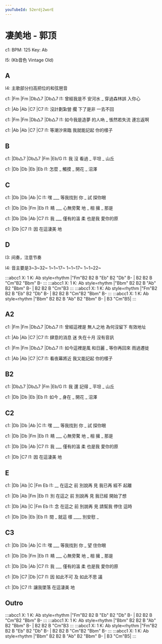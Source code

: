 ```yaml
---
youTubeId: 52erdj2worE
---
```


# 凄美地 - 郭顶

c1: BPM: 125 Key: Ab

l5: (Kb音色 Vintage Old)

## A

l4: 主歌部分扫高把位的和弦琶音

c1: |Fm         |Fm      |Db△7       |Db△7
l1:   曾經我是不 安河水 _  穿過森林誤 入你心

c1: |Ab           |Ab      |C7      |C7
l1:  沒計劃紮營 擱 下了是非 一去不回

c1: |Fm           |Fm      |Db△7       |Db△7
l1:   如今我是造夢 的人吶 _  悵然若失流 連忘返啊

c1: |Ab        |Ab        |C7      |C7
l1:  等潮汐來臨 我就能記起 你的樣子

## B

c1: |Db△7  |Db△7  |Fm    |Eb/G
l1:  我 沒  看過 _ 平坦 _ 山丘

c1: |Db    |Db    |Eb    |Eb
l1:  怎麼 _ 觸摸 _ 開花 _ 沼澤

## C

c1: |Db      |Db      |Ab     |C
l1:  嘿 ___   等我找到 你 _ 試 探你眼

c1: |Db      |Db       |Fm     |Eb
l1:  睛 ___   心無旁騖  地 _ 相  擁 _ 那是

c1: |Db    |Db      |Ab       |C7
l1:  我 ___ 僅有的溫 柔 也是我 愛你的原

c1: |Db          |C7
l1:  因  在這淒美 地

## D

l3: 间奏，注意节奏

l4: 音主要是3~3~32~ 1~1~17~ 1~1~17~ 1~1~22~

:::abcc1
X: 1
K: Ab style=rhythm
|"Fm"B2 B2 B "Eb" B2 "Db" B- | B2 B2 B "Cm"B2 "Bbm" B-
:::
:::abcc1
X: 1
K: Ab style=rhythm
|"Bbm" B2 B2 B "Ab" B2 "Bbm" B- | B2 B2 B "Cm"B3
:::
:::abcc1
X: 1
K: Ab style=rhythm
|"Fm"B2 B2 B "Eb" B2 "Db" B- | B2 B2 B "Cm"B2 "Bbm" B-
:::
:::abcc1
X: 1
K: Ab style=rhythm
|"Bbm" B2 B2 B "Ab" B2 "Bbm" B- | B3 "Cm"B5|
:::

## A2

c1: |Fm         |Fm      |Db△7       |Db△7
l1:   曾經這裡是 無人之地  為何沒留下 有效地址

c1: |Ab           |Ab      |C7      |C7
l1:  肆意的消息 迷 失在十月 沒有音訊

c1: |Fm           |Fm      |Db△7       |Db△7
l1:   如今這裡是風 和日麗 _  等你再回來 雨過遷徙

c1: |Ab        |Ab        |C7      |C7
l1:  看夜幕將近 我又能記起 你的樣子

## B2

c1: |Db△7  |Db△7  |Fm    |Eb/G
l1:  我 還  記得 _ 平坦 _ 山丘

c1: |Db    |Db    |Eb    |Eb
l1:  如今 _ 身在 _ 開花 _ 沼澤

## C2

c1: |Db      |Db      |Ab     |C
l1:  嘿 ___   等我找到 你 _ 試 探你眼

c1: |Db      |Db       |Fm     |Eb
l1:  睛 ___   心無旁騖  地 _ 相  擁 _ 那是

c1: |Db    |Db      |Ab       |C7
l1:  我 ___ 僅有的溫 柔 也是我 愛你的原

c1: |Db          |C7
l1:  因  在這淒美 地

## E

c1: |Db       |Ab       |C        |Fm   Eb
l1:  __ 在這之 前 別說再 見 我已再 經不 起離

c1: |Db       |Ab       |Fm       |Eb
l1:  別 在這之 前 別說再 見 我已經 開始了想

c1: |Db       |Ab       |C        |Fm   Eb
l1:  念 在這之 前 別說再 見 請幫我 停住 這時

c1: |Db       |Db     |Eb       |Eb
l1:  間 _ 就這 樣 ____  別安慰 _

## C3

c1: |Db      |Db      |Ab     |C
l1:  嘿 ___   等我找到 你 _ 望 住你眼

c1: |Db      |Db       |Fm     |Eb
l1:  睛 ___   心無旁騖  地 _ 相  擁 _ 那是

c1: |Db    |Db      |Ab       |C7
l1:  我 ___ 僅有的溫 柔 也是我 愛你的原

c1: |Db          |C7    |Db       |C7
l1:  因  如此不可 及      如此不思 議

c1: |Db        |C7
l1:    讓我墜落 在這淒美 地

## Outro

:::abcc1
X: 1
K: Ab style=rhythm
|"Fm"B2 B2 B "Eb" B2 "Db" B- | B2 B2 B "Cm"B2 "Bbm" B-
:::
:::abcc1
X: 1
K: Ab style=rhythm
|"Bbm" B2 B2 B "Ab" B2 "Bbm" B- | B2 B2 B "Cm"B3
:::
:::abcc1
X: 1
K: Ab style=rhythm
|"Fm"B2 B2 B "Eb" B2 "Db" B- | B2 B2 B "Cm"B2 "Bbm" B-
:::
:::abcc1
X: 1
K: Ab style=rhythm
|"Bbm" B2 B2 B "Ab" B2 "Bbm" B- | B3 "Cm"B5|
:::

